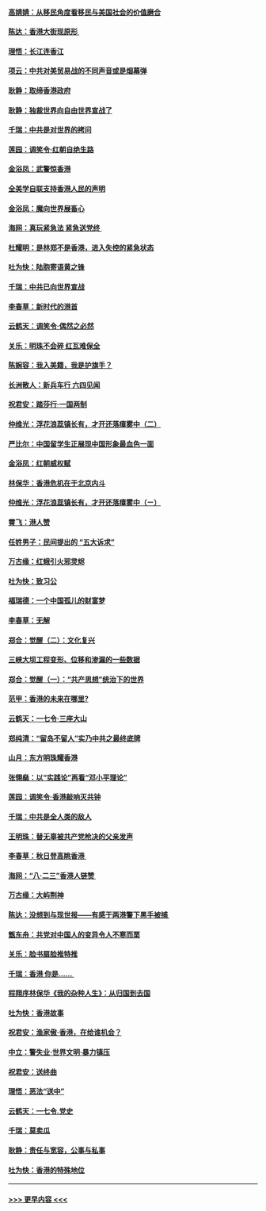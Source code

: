 #### [高婧婧：从移民角度看移民与美国社会的价值磨合](../pages/nsc993/n11495757.md?t=09031322) 
#### [陈达：香港大街现原形 ](../pages/nsc993/n11495441.md?t=09031322) 
#### [理悟：长江连香江](../pages/nsc993/n11495377.md?t=09031322) 
#### [项云：中共对美贸易战的不同声音或是烟幕弹](../pages/nsc993/n11494929.md?t=09031322) 
#### [耿静：取缔香港政府](../pages/nsc993/n11494218.md?t=09031322) 
#### [耿静：独裁世界向自由世界宣战了](../pages/nsc993/n11494190.md?t=09031322) 
#### [千瑞：中共是对世界的拷问](../pages/nsc993/n11493021.md?t=09031322) 
#### [莲园：调笑令‧红朝自绝生路](../pages/nsc993/n11493011.md?t=09031322) 
#### [金浴凤：武警惊香港](../pages/nsc993/n11492994.md?t=09031322) 
#### [全美学自联支持香港人民的声明](../pages/nsc993/n11492630.md?t=09031322) 
#### [金浴凤：魔向世界展畜心](../pages/nsc993/n11492599.md?t=09031322) 
#### [海网：真玩紧急法 紧急送党终 ](../pages/nsc993/n11492535.md?t=09031322) 
#### [杜耀明：是林郑不是香港，进入失控的紧急状态](../pages/nsc993/n11491420.md?t=09031322) 
#### [吐为快：陆胞寄语黄之锋](../pages/nsc993/n11491117.md?t=09031322) 
#### [千瑞：中共已向世界宣战](../pages/nsc993/n11490123.md?t=09031322) 
#### [李春草：新时代的港首](../pages/nsc993/n11489864.md?t=09031322) 
#### [云鹤天：调笑令·偶然之必然](../pages/nsc993/n11489701.md?t=09031322) 
#### [关乐：明珠不会碎 红瓦难保全](../pages/nsc993/n11489647.md?t=09031322) 
#### [陈婉容：我入美籍，我是护旗手？](../pages/nsc993/n11487908.md?t=09031322) 
#### [长洲散人：新兵车行 六四见闻](../pages/nsc993/n11487729.md?t=09031322) 
#### [祝君安：踏莎行‧一国两制](../pages/nsc993/n11487699.md?t=09031322) 
#### [仲维光：浮花浪蕊镇长有，才开还落瘴雾中（二）](../pages/nsc993/n11483286.md?t=09031322) 
#### [严比尔：中国留学生正展现中国形象最血色一面](../pages/nsc993/n11485145.md?t=09031322) 
#### [金浴凤：红朝威权赋](../pages/nsc993/n11485191.md?t=09031322) 
#### [林保华：香港危机在于北京内斗](../pages/nsc993/n11484593.md?t=09031322) 
#### [仲维光：浮花浪蕊镇长有，才开还落瘴雾中（ㄧ）](../pages/nsc993/n11483259.md?t=09031322) 
#### [霄飞：港人赞](../pages/nsc993/n11482957.md?t=09031322) 
#### [任姓男子：民间提出的 “五大诉求”](../pages/nsc993/n11482897.md?t=09031322) 
#### [万古缘：红蛾引火邪灵烬](../pages/nsc993/n11482886.md?t=09031322) 
#### [吐为快：致习公](../pages/nsc993/n11482867.md?t=09031322) 
#### [福瑞德：一个中国孤儿的财富梦](../pages/nsc993/n11482817.md?t=09031322) 
#### [李春草：无解](../pages/nsc993/n11482791.md?t=09031322) 
#### [郑合：觉醒（二）：文化复兴](../pages/nsc993/n11478025.md?t=09031322) 
#### [三峡大坝工程变形、位移和渗漏的一些数据](../pages/nsc993/n11478232.md?t=09031322) 
#### [郑合：觉醒（一）：“共产思想”统治下的世界](../pages/nsc993/n11477663.md?t=09031322) 
#### [范甲：香港的未来在哪里?](../pages/nsc993/n11477249.md?t=09031322) 
#### [云鹤天：一七令·三座大山](../pages/nsc993/n11477192.md?t=09031322) 
#### [郑纯清：“留岛不留人”实乃中共之最终底牌](../pages/nsc993/n11476160.md?t=09031322) 
#### [山月：东方明珠耀香港](../pages/nsc993/n11476077.md?t=09031322) 
#### [张翎燊：以“实践论”再看“邓小平理论”](../pages/nsc993/n11475733.md?t=09031322) 
#### [莲园：调笑令‧香港敲响灭共钟](../pages/nsc993/n11475723.md?t=09031322) 
#### [千瑞：中共是全人类的敌人](../pages/nsc993/n11475329.md?t=09031322) 
#### [王明珠：替无辜被共产党枪决的父亲发声](../pages/nsc993/n11474570.md?t=09031322) 
#### [李春草：秋日登高眺香港 ](../pages/nsc993/n11474491.md?t=09031322) 
#### [海网：“八·二三”香港人链赞 ](../pages/nsc993/n11474538.md?t=09031322) 
#### [万古缘：大屿荆神](../pages/nsc993/n11474401.md?t=09031322) 
#### [陈达：没想到与现世报——有感于两港警下黑手被捕 ](../pages/nsc993/n11472557.md?t=09031322) 
#### [甑东舟：共党对中国人的变异令人不寒而栗](../pages/nsc993/n11472496.md?t=09031322) 
#### [关乐：脸书扇脸推特推](../pages/nsc993/n11472488.md?t=09031322) 
#### [千瑞：香港  你是…… ](../pages/nsc993/n11472459.md?t=09031322) 
#### [程翔序林保华《我的杂种人生》：从归国到去国](../pages/nsc993/n11472369.md?t=09031322) 
#### [吐为快：香港故事](../pages/nsc993/n11471931.md?t=09031322) 
#### [祝君安：渔家傲‧香港，在给谁机会？](../pages/nsc993/n11469718.md?t=09031322) 
#### [中立：警失业‧世界文明‧暴力镇压](../pages/nsc993/n11467566.md?t=09031322) 
#### [祝君安：送终曲](../pages/nsc993/n11467546.md?t=09031322) 
#### [理悟：恶法“送中”](../pages/nsc993/n11467290.md?t=09031322) 
#### [云鹤天：一七令.党史](../pages/nsc993/n11464122.md?t=09031322) 
#### [千瑞：莫卖瓜](../pages/nsc993/n11463014.md?t=09031322) 
#### [耿静：责任与宽容，公事与私事](../pages/nsc993/n11462810.md?t=09031322) 
#### [吐为快：香港的特殊地位](../pages/nsc993/n11462562.md?t=09031322) 

----
#### [ >>> 更早内容 <<< ](../indexes/nsc993-earlier.md)
